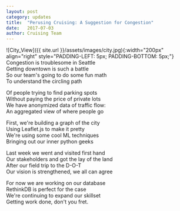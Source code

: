 ```yaml
---
layout: post
category: updates
title:  "Perusing Cruising: A Suggestion for Congestion"
date:   2017-07-03
author: Cruising Team
---
```

![City_View]({{ site.url }}/assets/images/city.jpg){:width="200px" align="right" style="PADDING-LEFT: 5px; PADDING-BOTTOM: 5px;"}
Congestion is troublesome in Seattle  
Getting downtown is such a battle  
So our team's going to do some fun math  
To understand the circling path  

Of people trying to find parking spots  
Without paying the price of private lots  
We have anonymized data of traffic flow:  
An aggregated view of where people go  

First, we're building a graph of the city  
Using Leaflet.js to make it pretty  
We're using some cool ML techniques  
Bringing out our inner python geeks  

Last week we went and visited first hand  
Our stakeholders and got the lay of the land  
After our field trip to the D-O-T  
Our vision is strengthened, we all can agree  

For now we are working on our database  
RethinkDB is perfect for the case  
We're continuing to expand our skillset  
Getting work done, don't you fret.  
